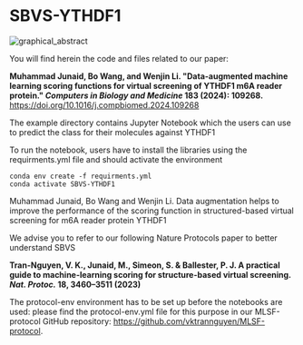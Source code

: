 # SBVS-YTHDF1

![graphical_abstract](https://github.com/JuniML/SBVS-YTHDF1/assets/79932333/167a4f9d-7572-4d3e-8931-647885340f60)

You will find herein the code and files related to our paper:

**Muhammad Junaid, Bo Wang, and Wenjin Li. "Data-augmented machine learning scoring functions for virtual screening of YTHDF1 m6A reader protein." *Computers in Biology and Medicine* 183 (2024): 109268.**
https://doi.org/10.1016/j.compbiomed.2024.109268

The example directory contains Jupyter Notebook which the users can use to predict the class for their molecules against YTHDF1

To run the notebook, users have to install the libraries using the requirments.yml file and should activate the environment

```
conda env create -f requirments.yml
conda activate SBVS-YTHDF1
```
Muhammad Junaid, Bo Wang and Wenjin Li. Data augmentation helps to improve the performance of the scoring function in structured-based virtual screening for m6A reader protein YTHDF1

We advise you to refer to our following Nature Protocols paper to better understand SBVS

**Tran-Nguyen, V. K., Junaid, M., Simeon, S. & Ballester, P. J. A practical guide to machine-learning scoring for structure-based virtual screening. *Nat. Protoc.* **18**, 3460–3511 (2023)**

The protocol-env environment has to be set up before the notebooks are used: please find the protocol-env.yml file for this purpose in our MLSF-protocol GitHub repository: https://github.com/vktrannguyen/MLSF-protocol.
